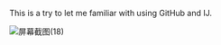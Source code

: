 This is a try to let me familiar with using GitHub and IJ.

![屏幕截图(18)](https://github.com/MittyTsang/Comp3111LEx/assets/107016032/8418f046-73cd-4e7f-88fc-5d1cdc61bebd)
